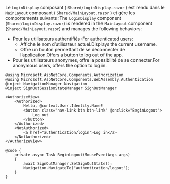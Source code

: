 <span data-ttu-id="f5edb-101">Le `LoginDisplay` composant ( `Shared/LoginDisplay.razor` ) est rendu dans le `MainLayout` composant ( `Shared/MainLayout.razor` ) et gère les comportements suivants :</span><span class="sxs-lookup"><span data-stu-id="f5edb-101">The `LoginDisplay` component (`Shared/LoginDisplay.razor`) is rendered in the `MainLayout` component (`Shared/MainLayout.razor`) and manages the following behaviors:</span></span>

* <span data-ttu-id="f5edb-102">Pour les utilisateurs authentifiés :</span><span class="sxs-lookup"><span data-stu-id="f5edb-102">For authenticated users:</span></span>
  * <span data-ttu-id="f5edb-103">Affiche le nom d’utilisateur actuel.</span><span class="sxs-lookup"><span data-stu-id="f5edb-103">Displays the current username.</span></span>
  * <span data-ttu-id="f5edb-104">Offre un bouton permettant de se déconnecter de l’application.</span><span class="sxs-lookup"><span data-stu-id="f5edb-104">Offers a button to log out of the app.</span></span>
* <span data-ttu-id="f5edb-105">Pour les utilisateurs anonymes, offre la possibilité de se connecter.</span><span class="sxs-lookup"><span data-stu-id="f5edb-105">For anonymous users, offers the option to log in.</span></span>

```razor
@using Microsoft.AspNetCore.Components.Authorization
@using Microsoft.AspNetCore.Components.WebAssembly.Authentication
@inject NavigationManager Navigation
@inject SignOutSessionStateManager SignOutManager

<AuthorizeView>
    <Authorized>
        Hello, @context.User.Identity.Name!
        <button class="nav-link btn btn-link" @onclick="BeginLogout">
            Log out
        </button>
    </Authorized>
    <NotAuthorized>
        <a href="authentication/login">Log in</a>
    </NotAuthorized>
</AuthorizeView>

@code {
    private async Task BeginLogout(MouseEventArgs args)
    {
        await SignOutManager.SetSignOutState();
        Navigation.NavigateTo("authentication/logout");
    }
}
```
